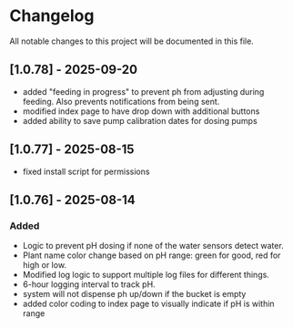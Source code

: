 # Changelog

All notable changes to this project will be documented in this file.

## [1.0.78] - 2025-09-20
- added "feeding in progress" to prevent ph from adjusting during feeding. Also prevents notifications from being sent.
- modified index page to have drop down with additional buttons
- added ability to save pump calibration dates for dosing pumps

## [1.0.77] - 2025-08-15
- fixed install script for permissions

## [1.0.76] - 2025-08-14

### Added
- Logic to prevent pH dosing if none of the water sensors detect water.
- Plant name color change based on pH range: green for good, red for high or low.
- Modified log logic to support multiple log files for different things.
- 6-hour logging interval to track pH.
- system will not dispense ph up/down if the bucket is empty
- added color coding to index page to visually indicate if pH is within range
